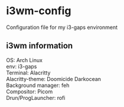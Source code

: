 # i3wm-config
Configuration file for my i3-gaps environment

## i3wm information
OS: Arch Linux <br />
env: i3-gaps <br />
Terminal: Alacritty <br />
Alacritty-theme: Doomicide Darkocean <br />
Background manager: feh <br />
Compositor: Picom <br />
Drun/ProgLauncher: rofi <br />

